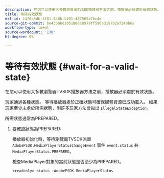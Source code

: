 ```yaml
---
description: 在您可以使用大多數瀏覽器TVSDK播放器方法之前，播放器必須處於有效狀態。
title: 等待有效狀態
exl-id: 14f6a5db-4f81-448b-b291-487569a7bc4e
source-git-commit: be43bbbd1051886c8979ff590a3197b2a7249b6a
workflow-type: tm+mt
source-wordcount: '130'
ht-degree: 0%

---
```


# 等待有效狀態 {#wait-for-a-valid-state}

在您可以使用大多數瀏覽器TVSDK播放器方法之前，播放器必須處於有效狀態。

玩家通過各種狀態。 等待播放器處於正確狀態可確保媒體資源已成功載入。 如果玩家至少未處於所需狀態，則許多玩家方法會拋出 `IllegalStateException`。

所需狀態通常為PREPARED。

1. 要確認狀態為PREPARED:

   播放器初始化時，等待瀏覽器TVSDK派單 `AdobePSDK.MediaPlayerStatusChangeEvent` 事件 `event.status` 共 `MediaPlayerStatus.PREPARED`。

   檢查MediaPlayer對象的當前狀態是否至少為PREPARED。

   ```
   <readonly> status :AdobePSDK.MediaPlayerStatus
   ```
